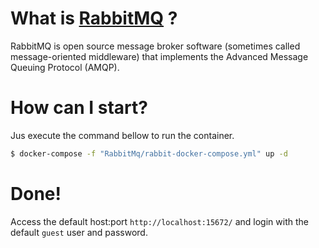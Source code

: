 # What is [RabbitMQ](https://www.rabbitmq.com/)  ?

RabbitMQ is open source message broker software (sometimes called message-oriented middleware) that implements 
the Advanced Message Queuing Protocol (AMQP).

# How can I start?

Jus execute the command bellow to run the container.

```bash
$ docker-compose -f "RabbitMq/rabbit-docker-compose.yml" up -d
```

# Done!

Access the default host:port `http://localhost:15672/` and login with the default `guest` user and password.
